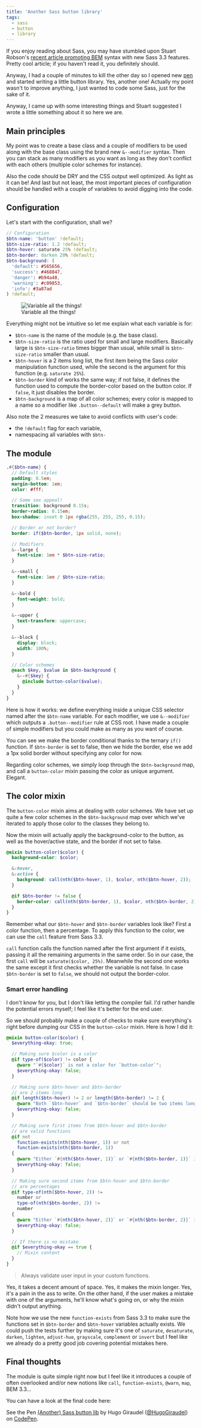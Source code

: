 ```yaml
---
title: 'Another Sass button library'
tags:
  - sass
  - button
  - library
---
```


If you enjoy reading about Sass, you may have stumbled upon Stuart Robson's [recent article promoting BEM](http://www.alwaystwisted.com/post.php?s=2014-02-27-even-easier-bem-ing-with-sass-33) syntax with new Sass 3.3 features. Pretty cool article; if you haven't read it, you definitely should.

Anyway, I had a couple of minutes to kill the other day so I opened new [pen](https://codepen.io) and started writing a little button library. Yes, another one! Actually my point wasn't to improve anything, I just wanted to code some Sass, just for the sake of it.

Anyway, I came up with some interesting things and Stuart suggested I wrote a little something about it so here we are.

## Main principles

My point was to create a base class and a couple of modifiers to be used along with the base class using the brand new `&--modifier` syntax. Then you can stack as many modifiers as you want as long as they don't conflict with each others (multiple color schemes for instance).

Also the code should be DRY and the CSS output well optimized. As light as it can be! And last but not least, the most important pieces of configuration should be handled with a couple of variables to avoid digging into the code.

## Configuration

Let's start with the configuration, shall we?

```scss
// Configuration
$btn-name: 'button' !default;
$btn-size-ratio: 1.2 !default;
$btn-hover: saturate 25% !default;
$btn-border: darken 20% !default;
$btn-background: (
  'default': #565656,
  'success': #468847,
  'danger': #b94a48,
  'warning': #c09853,
  'info': #3a87ad
) !default;
```

<figure class="figure">
<img src="https://i.imgur.com/shEzy8H.jpg" alt="Variable all the things!" />
<figcaption>Variable all the things!</figcaption>
</figure>

Everything might not be intuitive so let me explain what each variable is for:

- `$btn-name` is the name of the module (e.g. the base class).
- `$btn-size-ratio` is the ratio used for small and large modifiers. Basically large is `$btn-size-ratio` times bigger than usual, while small is `$btn-size-ratio` smaller than usual.
- `$btn-hover` is a 2 items long list, the first item being the Sass color manipulation function used, while the second is the argument for this function (e.g. `saturate 25%`).
- `$btn-border` kind of works the same way; if not false, it defines the function used to compute the border-color based on the button color. If `false`, it just disables the border.
- `$btn-background` is a map of all color schemes; every color is mapped to a name so a modifier like `.button--default` will make a grey button.

Also note the 2 measures we take to avoid conflicts with user's code:

- the `!default` flag for each variable,
- namespacing all variables with `$btn-`

## The module

```scss
.#{$btn-name} {
  // Default styles
  padding: 0.5em;
  margin-bottom: 1em;
  color: #fff;

  // Some sex appeal!
  transition: background 0.15s;
  border-radius: 0.15em;
  box-shadow: inset 0 1px rgba(255, 255, 255, 0.15);

  // Border or not border?
  border: if($btn-border, 1px solid, none);

  // Modifiers
  &--large {
    font-size: 1em * $btn-size-ratio;
  }

  &--small {
    font-size: 1em / $btn-size-ratio;
  }

  &--bold {
    font-weight: bold;
  }

  &--upper {
    text-transform: uppercase;
  }

  &--block {
    display: block;
    width: 100%;
  }

  // Color schemes
  @each $key, $value in $btn-background {
    &--#{$key} {
      @include button-color($value);
    }
  }
}
```

Here is how it works: we define everything inside a unique CSS selector named after the `$btn-name` variable. For each modifier, we use `&--modifier` which outputs a `.button--modifier` rule at CSS root. I have made a couple of simple modifiers but you could make as many as you want of course.

You can see we make the border conditional thanks to the ternary `if()` function. If `$btn-border` is set to false, then we hide the border, else we add a 1px solid border without specifying any color for now.

Regarding color schemes, we simply loop through the `$btn-background` map, and call a `button-color` mixin passing the color as unique argument. Elegant.

## The color mixin

The `button-color` mixin aims at dealing with color schemes. We have set up quite a few color schemes in the `$btn-background` map over which we've iterated to apply those color to the classes they belong to.

Now the mixin will actually apply the background-color to the button, as well as the hover/active state, and the border if not set to false.

```scss
@mixin button-color($color) {
  background-color: $color;

  &:hover,
  &:active {
    background: call(nth($btn-hover, 1), $color, nth($btn-hover, 2));
  }

  @if $btn-border != false {
    border-color: call(nth($btn-border, 1), $color, nth($btn-border, 2));
  }
}
```

Remember what our `$btn-hover` and `$btn-border` variables look like? First a color function, then a percentage. To apply this function to the color, we can use the `call` feature from Sass 3.3.

`call` function calls the function named after the first argument if it exists, passing it all the remaining arguments in the same order. So in our case, the first `call` will be `saturate($color, 25%)`. Meanwhile the second one works the same except it first checks whether the variable is not false. In case `$btn-border` is set to `false`, we should not output the border-color.

### Smart error handling

I don't know for you, but I don't like letting the compiler fail. I'd rather handle the potential errors myself; I feel like it's better for the end user.

So we should probably make a couple of checks to make sure everything's right before dumping our CSS in the `button-color` mixin. Here is how I did it:

```scss
@mixin button-color($color) {
  $everything-okay: true;

  // Making sure $color is a color
  @if type-of($color) != color {
    @warn "`#{$color}` is not a color for `button-color`";
    $everything-okay: false;
  }

  // Making sure $btn-hover and $btn-border
  // are 2 items long
  @if length($btn-hover) != 2 or length($btn-border) != 2 {
    @warn "Both `$btn-hover` and `$btn-border` should be two items long for `button-color`.";
    $everything-okay: false;
  }

  // Making sure first items from $btn-hover and $btn-border
  // are valid functions
  @if not
    function-exists(nth($btn-hover, 1)) or not
    function-exists(nth($btn-border, 1))
  {
    @warn "Either `#{nth($btn-hover, 1)}` or `#{nth($btn-border, 1)}` is not a valid function for `button-color`.";
    $everything-okay: false;
  }

  // Making sure second items from $btn-hover and $btn-border
  // are percentages
  @if type-of(nth($btn-hover, 2)) !=
    number or
    type-of(nth($btn-border, 2)) !=
    number
  {
    @warn "Either `#{nth($btn-hover, 2)}` or `#{nth($btn-border, 2)}` is not a valid percentage for `button-color`.";
    $everything-okay: false;
  }

  // If there is no mistake
  @if $everything-okay == true {
    // Mixin content
  }
}
```

> Always validate user input in your custom functions.

Yes, it takes a decent amount of space. Yes, it makes the mixin longer. Yes, it's a pain in the ass to write. On the other hand, if the user makes a mistake with one of the arguments, he'll know what's going on, or why the mixin didn't output anything.

Note how we use the new `function-exists` from Sass 3.3 to make sure the functions set in `$btn-border` and `$btn-hover` variables actually exists. We could push the tests further by making sure it's one of `saturate`, `desaturate`, `darken`, `lighten`, `adjust-hue`, `grayscale`, `complement` or `invert` but I feel like we already do a pretty good job covering potential mistakes here.

## Final thoughts

The module is quite simple right now but I feel like it introduces a couple of often overlooked and/or new notions like `call`, `function-exists`, `@warn`, `map`, BEM 3.3...

You can have a look at the final code here:

<p data-height="320" data-theme-id="0" data-slug-hash="Dezad" data-default-tab="result" class='codepen'>See the Pen <a href='https://codepen.io/HugoGiraudel/pen/Dezad'>(Another) Sass button lib</a> by Hugo Giraudel (<a href='https://codepen.io/HugoGiraudel'>@HugoGiraudel</a>) on <a href='https://codepen.io'>CodePen</a>.</p>
